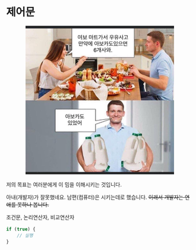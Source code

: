 # 제어문

<p align="center">
<img src="./img/Control_flow.jpeg" width="400px">
</p>

저의 목표는 여러분에게 이 밈을 이해시키는 것입니다.

아내(개발자)가 잘못했네요. 남편(컴퓨터)은 시키는데로 했습니다. ~~이래서 개발자는 연애를 못하나 봅니다.~~

조건문, 논리연산자, 비교연산자

```JavaScript
if (true) {
    // 실행
}
```

